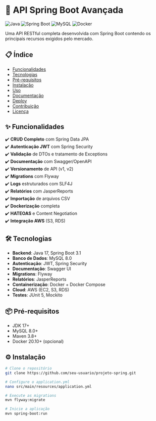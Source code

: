 # 🚀 API Spring Boot Avançada

![Java](https://img.shields.io/badge/Java-17-blue)
![Spring Boot](https://img.shields.io/badge/Spring_Boot-3.1-green)
![MySQL](https://img.shields.io/badge/MySQL-8.0-orange)
![Docker](https://img.shields.io/badge/Docker-✓-blue)

Uma API RESTful completa desenvolvida com Spring Boot contendo os principais recursos exigidos pelo mercado.

## 📋 Índice

- [Funcionalidades](#✨-funcionalidades)
- [Tecnologias](#🛠️-tecnologias)
- [Pré-requisitos](#📦-pré-requisitos)
- [Instalação](#⚙️-instalação)
- [Uso](#🔍-uso)
- [Documentação](#📚-documentação)
- [Deploy](#☁️-deploy)
- [Contribuição](#🤝-contribuição)
- [Licença](#📜-licença)

## ✨ Funcionalidades

✔️ **CRUD Completo** com Spring Data JPA  
✔️ **Autenticação JWT** com Spring Security  
✔️ **Validação** de DTOs e tratamento de Exceptions  
✔️ **Documentação** com Swagger/OpenAPI  
✔️ **Versionamento** de API (v1, v2)  
✔️ **Migrations** com Flyway  
✔️ **Logs** estruturados com SLF4J  
✔️ **Relatórios** com JasperReports  
✔️ **Importação** de arquivos CSV  
✔️ **Dockerização** completa  
✔️ **HATEOAS** e Content Negotiation  
✔️ **Integração AWS** (S3, RDS)  

## 🛠️ Tecnologias

- **Backend**: Java 17, Spring Boot 3.1
- **Banco de Dados**: MySQL 8.0
- **Autenticação**: JWT, Spring Security
- **Documentação**: Swagger UI
- **Migrations**: Flyway
- **Relatórios**: JasperReports
- **Containerização**: Docker + Docker Compose
- **Cloud**: AWS (EC2, S3, RDS)
- **Testes**: JUnit 5, Mockito

## 📦 Pré-requisitos

- JDK 17+
- MySQL 8.0+
- Maven 3.8+
- Docker 20.10+ (opcional)

## ⚙️ Instalação

```bash
# Clone o repositório
git clone https://github.com/seu-usuario/projeto-spring.git

# Configure o application.yml
nano src/main/resources/application.yml

# Execute as migrations
mvn flyway:migrate

# Inicie a aplicação
mvn spring-boot:run
